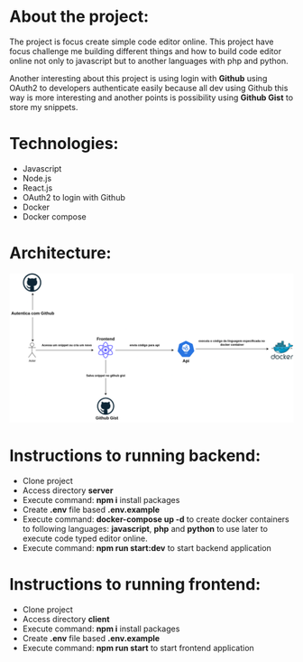 About the project:
====================

The project is focus create simple code editor online. This project have focus challenge me building different things and how to build code editor online not only to javascript but to another languages with php and python.

Another interesting about this project is using login with **Github** using OAuth2 to developers authenticate easily because all dev using Github this way is more interesting and another points is possibility using **Github Gist** to store my snippets.

Technologies:
===============

- Javascript
- Node.js
- React.js
- OAuth2 to login with Github
- Docker
- Docker compose

Architecture:
==============

![Architecture](architecture.png)

Instructions to running backend:
==================================

- Clone project
- Access directory **server**
- Execute command: **npm i** install packages
- Create **.env** file based **.env.example**
- Execute command: **docker-compose up -d** to create docker containers to following languages: **javascript**, **php** and **python** to use later to execute code typed editor online.
- Execute command: **npm run start:dev** to start backend application 

Instructions to running frontend:
=================================

- Clone project
- Access directory **client**
- Execute command: **npm i** install packages
- Create **.env** file based **.env.example**
- Execute command: **npm run start** to start frontend application 